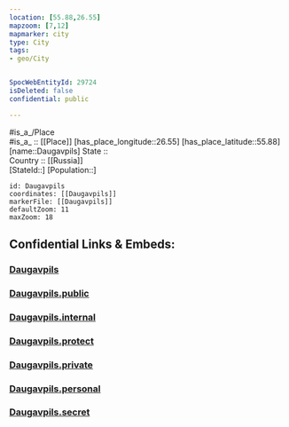 ```yaml
---
location: [55.88,26.55] 
mapzoom: [7,12] 
mapmarker: city 
type: City
tags:
- geo/City


SpocWebEntityId: 29724
isDeleted: false
confidential: public

---
```

#is_a_/Place  
#is_a_ :: [[Place]] 
[has_place_longitude::26.55] 
[has_place_latitude::55.88] 
[name::Daugavpils] 
State ::  
Country :: [[Russia]]  
[StateId::] 
[Population::] 



```leaflet
id: Daugavpils
coordinates: [[Daugavpils]] 
markerFile: [[Daugavpils]] 
defaultZoom: 11 
maxZoom: 18
```


## Confidential Links & Embeds: 

### [Daugavpils](/_Standards/Earth/Continent/Europe/Europe~North/Latvia/Regions~Latvia/Latgale/counties~Latgale/Daugavpils/City/Daugavpils.md) 

### [Daugavpils.public](/_public/Earth/Continent/Europe/Europe~North/Latvia/Regions~Latvia/Latgale/counties~Latgale/Daugavpils/City/Daugavpils.public.md) 

### [Daugavpils.internal](/_internal/Earth/Continent/Europe/Europe~North/Latvia/Regions~Latvia/Latgale/counties~Latgale/Daugavpils/City/Daugavpils.internal.md) 

### [Daugavpils.protect](/_protect/Earth/Continent/Europe/Europe~North/Latvia/Regions~Latvia/Latgale/counties~Latgale/Daugavpils/City/Daugavpils.protect.md) 

### [Daugavpils.private](/_private/Earth/Continent/Europe/Europe~North/Latvia/Regions~Latvia/Latgale/counties~Latgale/Daugavpils/City/Daugavpils.private.md) 

### [Daugavpils.personal](/_personal/Earth/Continent/Europe/Europe~North/Latvia/Regions~Latvia/Latgale/counties~Latgale/Daugavpils/City/Daugavpils.personal.md) 

### [Daugavpils.secret](/_secret/Earth/Continent/Europe/Europe~North/Latvia/Regions~Latvia/Latgale/counties~Latgale/Daugavpils/City/Daugavpils.secret.md)

